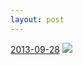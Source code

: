 ```yaml
---
layout: post
---
```


<p>
  <time><a href="/64">2013-09-28</a></time>
  <a href="/64"><img src="{{ site.assets_url }}/64-640.jpg" srcset="{{ site.assets_url }}/64-1280.jpg 1280w, {{ site.assets_url }}/64-960.jpg 960w, {{ site.assets_url }}/64-640.jpg 640w, {{ site.assets_url }}/64-320.jpg 320w" sizes="(min-width: 700px) 50vw, calc(100vw - 2rem)" /></a>
</p>
